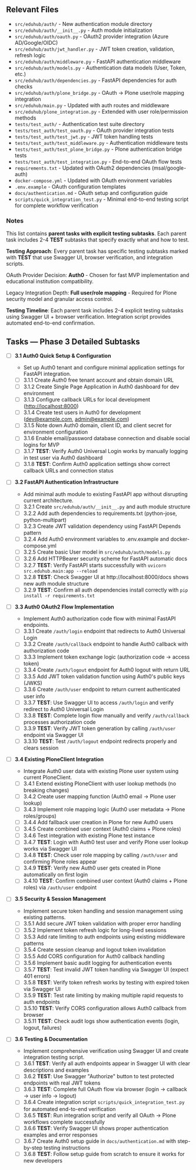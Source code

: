 ## Relevant Files

- `src/eduhub/auth/` - New authentication module directory
- `src/eduhub/auth/__init__.py` - Auth module initialization
- `src/eduhub/auth/oauth.py` - OAuth2 provider integration (Azure AD/Google/OIDC)
- `src/eduhub/auth/jwt_handler.py` - JWT token creation, validation, refresh logic
- `src/eduhub/auth/middleware.py` - FastAPI authentication middleware
- `src/eduhub/auth/models.py` - Authentication data models (User, Token, etc.)
- `src/eduhub/auth/dependencies.py` - FastAPI dependencies for auth checks
- `src/eduhub/auth/plone_bridge.py` - OAuth → Plone user/role mapping integration
- `src/eduhub/main.py` - Updated with auth routes and middleware
- `src/eduhub/plone_integration.py` - Extended with user role/permission methods
- `tests/test_auth/` - Authentication test suite directory
- `tests/test_auth/test_oauth.py` - OAuth provider integration tests
- `tests/test_auth/test_jwt.py` - JWT token handling tests
- `tests/test_auth/test_middleware.py` - Authentication middleware tests
- `tests/test_auth/test_plone_bridge.py` - Plone authentication bridge tests
- `tests/test_auth/test_integration.py` - End-to-end OAuth flow tests
- `requirements.txt` - Updated with OAuth2 dependencies (msal/google-auth)
- `docker-compose.yml` - Updated with OAuth environment variables
- `.env.example` - OAuth configuration templates
- `docs/authentication.md` - OAuth setup and configuration guide
- `scripts/quick_integration_test.py` - Minimal end-to-end testing script for complete workflow verification

### Notes

This list contains **parent tasks with explicit testing subtasks**. Each parent task includes 2-4 **TEST** subtasks that specify exactly what and how to test.

**Testing Approach**: Every parent task has specific testing subtasks marked with **TEST** that use Swagger UI, browser verification, and integration scripts.

OAuth Provider Decision: **Auth0** - Chosen for fast MVP implementation and educational institution compatibility.

Legacy Integration Depth: **Full user/role mapping** - Required for Plone security model and granular access control.

**Testing Timeline**: Each parent task includes 2-4 explicit testing subtasks using Swagger UI + browser verification. Integration script provides automated end-to-end confirmation.

## Tasks — Phase 3 Detailed Subtasks

- [ ] **3.1 Auth0 Quick Setup & Configuration**
  - Set up Auth0 tenant and configure minimal application settings for FastAPI integration.

  - [ ] 3.1.1 Create Auth0 free tenant account and obtain domain URL
  - [ ] 3.1.2 Create Single Page Application in Auth0 dashboard for dev environment
  - [ ] 3.1.3 Configure callback URLs for local development (<http://localhost:8000>)
  - [ ] 3.1.4 Create test users in Auth0 for development (<dev@example.com>, <admin@example.com>)
  - [ ] 3.1.5 Note down Auth0 domain, client ID, and client secret for environment configuration
  - [ ] 3.1.6 Enable email/password database connection and disable social logins for MVP
  - [ ] 3.1.7 **TEST**: Verify Auth0 Universal Login works by manually logging in test user via Auth0 dashboard
  - [ ] 3.1.8 **TEST**: Confirm Auth0 application settings show correct callback URLs and connection status

- [ ] **3.2 FastAPI Authentication Infrastructure**
  - Add minimal auth module to existing FastAPI app without disrupting current architecture.
  - [ ] 3.2.1 Create `src/eduhub/auth/__init__.py` and auth module structure
  - [ ] 3.2.2 Add auth dependencies to requirements.txt (python-jose, python-multipart)
  - [ ] 3.2.3 Create JWT validation dependency using FastAPI Depends pattern
  - [ ] 3.2.4 Add Auth0 environment variables to .env.example and docker-compose.yml
  - [ ] 3.2.5 Create basic User model in `src/eduhub/auth/models.py`
  - [ ] 3.2.6 Add HTTPBearer security scheme for FastAPI automatic docs
  - [ ] 3.2.7 **TEST**: Verify FastAPI starts successfully with `uvicorn src.eduhub.main:app --reload`
  - [ ] 3.2.8 **TEST**: Check Swagger UI at http://localhost:8000/docs shows new auth module structure
  - [ ] 3.2.9 **TEST**: Confirm all auth dependencies install correctly with `pip install -r requirements.txt`

- [ ] **3.3 Auth0 OAuth2 Flow Implementation**
  - Implement Auth0 authorization code flow with minimal FastAPI endpoints.
  - [ ] 3.3.1 Create `/auth/login` endpoint that redirects to Auth0 Universal Login
  - [ ] 3.3.2 Create `/auth/callback` endpoint to handle Auth0 callback with authorization code
  - [ ] 3.3.3 Implement token exchange logic (authorization code → access token)
  - [ ] 3.3.4 Create `/auth/logout` endpoint for Auth0 logout with return URL
  - [ ] 3.3.5 Add JWT token validation function using Auth0's public keys (JWKS)
  - [ ] 3.3.6 Create `/auth/user` endpoint to return current authenticated user info
  - [ ] 3.3.7 **TEST**: Use Swagger UI to access `/auth/login` and verify redirect to Auth0 Universal Login
  - [ ] 3.3.8 **TEST**: Complete login flow manually and verify `/auth/callback` processes authorization code
  - [ ] 3.3.9 **TEST**: Verify JWT token generation by calling `/auth/user` endpoint via Swagger UI
  - [ ] 3.3.10 **TEST**: Test `/auth/logout` endpoint redirects properly and clears session

- [ ] **3.4 Existing PloneClient Integration**
  - Integrate Auth0 user data with existing Plone user system using current PloneClient.
  - [ ] 3.4.1 Extend existing PloneClient with user lookup methods (no breaking changes)
  - [ ] 3.4.2 Create user mapping function (Auth0 email → Plone user lookup)
  - [ ] 3.4.3 Implement role mapping logic (Auth0 user metadata → Plone roles/groups)
  - [ ] 3.4.4 Add fallback user creation in Plone for new Auth0 users
  - [ ] 3.4.5 Create combined user context (Auth0 claims + Plone roles)
  - [ ] 3.4.6 Test integration with existing Plone test instance
  - [ ] 3.4.7 **TEST**: Login with Auth0 test user and verify Plone user lookup works via Swagger UI
  - [ ] 3.4.8 **TEST**: Check user role mapping by calling `/auth/user` and confirming Plone roles appear
  - [ ] 3.4.9 **TEST**: Verify new Auth0 user gets created in Plone automatically on first login
  - [ ] 3.4.10 **TEST**: Confirm combined user context (Auth0 claims + Plone roles) via `/auth/user` endpoint

- [ ] **3.5 Security & Session Management**
  - Implement secure token handling and session management using existing patterns.
  - [ ] 3.5.1 Add secure JWT token validation with proper error handling
  - [ ] 3.5.2 Implement token refresh logic for long-lived sessions
  - [ ] 3.5.3 Add rate limiting to auth endpoints using existing middleware patterns
  - [ ] 3.5.4 Create session cleanup and logout token invalidation
  - [ ] 3.5.5 Add CORS configuration for Auth0 callback handling
  - [ ] 3.5.6 Implement basic audit logging for authentication events
  - [ ] 3.5.7 **TEST**: Test invalid JWT token handling via Swagger UI (expect 401 errors)
  - [ ] 3.5.8 **TEST**: Verify token refresh works by testing with expired token via Swagger UI
  - [ ] 3.5.9 **TEST**: Test rate limiting by making multiple rapid requests to auth endpoints
  - [ ] 3.5.10 **TEST**: Verify CORS configuration allows Auth0 callback from browser
  - [ ] 3.5.11 **TEST**: Check audit logs show authentication events (login, logout, failures)

- [ ] **3.6 Testing & Documentation**
  - Implement comprehensive verification using Swagger UI and create integration testing script.
  - [ ] 3.6.1 **TEST**: Verify all auth endpoints appear in Swagger UI with clear descriptions and examples
  - [ ] 3.6.2 **TEST**: Use Swagger "Authorize" button to test protected endpoints with real JWT tokens
  - [ ] 3.6.3 **TEST**: Complete full OAuth flow via browser (login → callback → user info → logout)
  - [ ] 3.6.4 Create integration script `scripts/quick_integration_test.py` for automated end-to-end verification
  - [ ] 3.6.5 **TEST**: Run integration script and verify all OAuth → Plone workflows complete successfully
  - [ ] 3.6.6 **TEST**: Verify Swagger UI shows proper authentication examples and error responses
  - [ ] 3.6.7 Create Auth0 setup guide in `docs/authentication.md` with step-by-step testing instructions
  - [ ] 3.6.8 **TEST**: Follow setup guide from scratch to ensure it works for new developers
